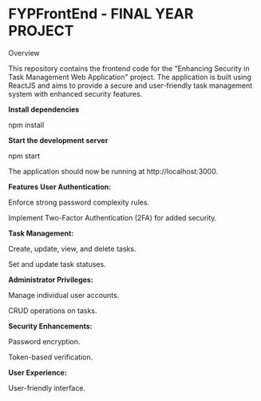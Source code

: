 # FYPFrontEnd - FINAL YEAR PROJECT

Overview

This repository contains the frontend code for the "Enhancing Security in Task Management Web Application" project. The application is built using ReactJS and aims to provide a secure and user-friendly task management system with enhanced security features. 

**Install dependencies**

npm install

**Start the development server**

npm start

The application should now be running at http://localhost:3000.

**Features**
**User Authentication:**

Enforce strong password complexity rules.

Implement Two-Factor Authentication (2FA) for added security.


**Task Management:**

Create, update, view, and delete tasks.

Set and update task statuses.


**Administrator Privileges:**

Manage individual user accounts.

CRUD operations on tasks.


**Security Enhancements:**

Password encryption.

Token-based verification.


**User Experience:**

User-friendly interface.
